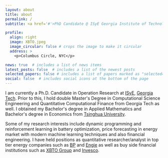 ```yaml
---
layout: about
title: about
permalink: /
subtitle: <a href='#'>PhD Candidate @ ISyE Georgia Institute of Technology</a>. #Address. Contacts. Moto. Etc.

profile:
  align: right
  image: XBTO.jpeg
  image_circular: false # crops the image to make it circular
  address: >
    <p>Columbus Circle, NYC</p>

news: true  # includes a list of news items
latest_posts: false  # includes a list of the newest posts
selected_papers: false # includes a list of papers marked as "selected={true}"
social: false  # includes social icons at the bottom of the page
---
```

<!-- This is some random text -- this should change frontend
Write your biography here. Tell the world about yourself. Link to your favorite [subreddit](http://reddit.com). You can put a picture in, too. The code is already in, just name your picture `prof_pic.jpg` and put it in the `img/` folder.

Put your address / P.O. box / other info right below your picture. You can also disable any of these elements by editing `profile` property of the YAML header of your `_pages/about.md`. Edit `_bibliography/papers.bib` and Jekyll will render your [publications page](/al-folio/publications/) automatically.

Link to your social media connections, too. This theme is set up to use [Font Awesome icons](http://fortawesome.github.io/Font-Awesome/) and [Academicons](https://jpswalsh.github.io/academicons/), like the ones below. Add your Facebook, Twitter, LinkedIn, Google Scholar, or just disable all of them. -->

I am currently a Ph.D. Candidate in Operation Research at [ISyE](https://www.isye.gatech.edu/), [Georgia Tech](https://www.gatech.edu/). Prior to this, I hold double Master's Degree in Computational Science Engineering and Quantitative Computational Finance from Georgia Tech as well. I obtained my Bachelor's degree in Applied Mathematics and Bachelor's degree in Economics from [Tsinghua University](https://www.tsinghua.edu.cn/en/).

Some of my research interests include dynamic programming and reinforcement learning in battery optimization, price forecasting in energy market with modern machine learning techniques and also financial engineering. 
I have held positions as quantitative researcher/analyst in top tier energy companies such as [BP](https://www.bp.com/en_us/united-states/home.html) and [Engie](https://www.engie.com/en) as well as buy side financial institutions such as [XBTO Group](https://www.xbto.com/) and [Invesco](https://www.invesco.com/corporate/en/home.html). 